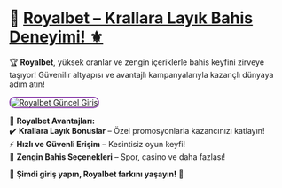 # 👑 <a href="https://cutt.ly/RoyalLink" title="Royalbet Güncel Giriş">Royalbet – Krallara Layık Bahis Deneyimi! ⚜️</a>  

🏆 **Royalbet**, yüksek oranlar ve zengin içeriklerle bahis keyfini zirveye taşıyor! Güvenilir altyapısı ve avantajlı kampanyalarıyla kazançlı dünyaya adım atın!  

<a href="https://cutt.ly/RoyalLink" title="Royalbet Güncel Giriş">  
<img src="https://i.ibb.co/BtMhhf6/g-venligiris.jpg" alt="Royalbet Güncel Giriş" style="max-width: 100%; border: 2px solid #8e44ad; border-radius: 10px;">  
</a>  


💎 **Royalbet Avantajları:**  
✔️ **Krallara Layık Bonuslar** – Özel promosyonlarla kazancınızı katlayın!  
⚡ **Hızlı ve Güvenli Erişim** – Kesintisiz oyun keyfi!  
🎰 **Zengin Bahis Seçenekleri** – Spor, casino ve daha fazlası!  

🎯 **Şimdi giriş yapın, Royalbet farkını yaşayın!** 🚀  
